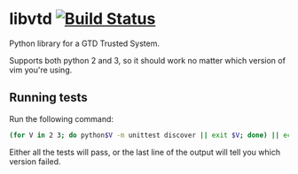 # libvtd [![Build Status](https://travis-ci.org/chiphogg/libvtd.svg?branch=master)](https://travis-ci.org/chiphogg/libvtd)

Python library for a GTD Trusted System.

Supports both python 2 and 3, so it should work no matter which version of vim you're using.

## Running tests

Run the following command:

```sh
(for V in 2 3; do python$V -m unittest discover || exit $V; done) || echo "python$? failed!"
```

Either all the tests will pass, or the last line of the output will tell you which version failed.
